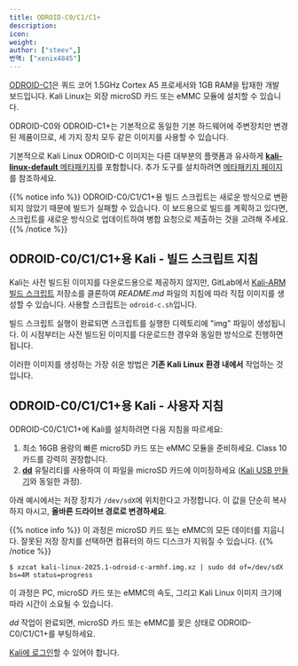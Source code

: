 ```yaml
---
title: ODROID-C0/C1/C1+
description:
icon:
weight:
author: ["steev",]
번역: ["xenix4845"]
---
```


[ODROID-C1](https://www.hardkernel.com/shop/odroid-c1-2/)은 쿼드 코어 1.5GHz Cortex A5 프로세서와 1GB RAM을 탑재한 개발 보드입니다. Kali Linux는 외장 microSD 카드 또는 eMMC 모듈에 설치할 수 있습니다.

ODROID-C0와 ODROID-C1+는 기본적으로 동일한 기본 하드웨어에 주변장치만 변경된 제품이므로, 세 가지 장치 모두 같은 이미지를 사용할 수 있습니다.

기본적으로 Kali Linux ODROID-C 이미지는 다른 대부분의 플랫폼과 유사하게 [**kali-linux-default** 메타패키지](/docs/general-use/metapackages/)를 포함합니다. 추가 도구를 설치하려면 [메타패키지 페이지](/docs/general-use/metapackages/)를 참조하세요.

{{% notice info %}}
ODROID-C0/C1/C1+용 빌드 스크립트는 새로운 방식으로 변환되지 않았기 때문에 빌드가 실패할 수 있습니다. 이 보드용으로 빌드를 계획하고 있다면, 스크립트를 새로운 방식으로 업데이트하여 병합 요청으로 제출하는 것을 고려해 주세요.
{{% /notice %}}

## ODROID-C0/C1/C1+용 Kali - 빌드 스크립트 지침

Kali는 사전 빌드된 이미지를 다운로드용으로 제공하지 않지만, GitLab에서 [Kali-ARM 빌드 스크립트](https://gitlab.com/kalilinux/build-scripts/kali-arm) 저장소를 클론하여 _README.md_ 파일의 지침에 따라 직접 이미지를 생성할 수 있습니다. 사용할 스크립트는 `odroid-c.sh`입니다.

빌드 스크립트 실행이 완료되면 스크립트를 실행한 디렉토리에 "img" 파일이 생성됩니다. 이 시점부터는 사전 빌드된 이미지를 다운로드한 경우와 동일한 방식으로 진행하면 됩니다.

이러한 이미지를 생성하는 가장 쉬운 방법은 **기존 Kali Linux 환경 내에서** 작업하는 것입니다.

## ODROID-C0/C1/C1+용 Kali - 사용자 지침

ODROID-C0/C1/C1+에 Kali를 설치하려면 다음 지침을 따르세요:

1. 최소 16GB 용량의 빠른 microSD 카드 또는 eMMC 모듈을 준비하세요. Class 10 카드를 강력히 권장합니다.
2. **[dd](https://manpages.debian.org/testing/coreutils/dd.1.en.html)** 유틸리티를 사용하여 이 파일을 microSD 카드에 이미징하세요 ([Kali USB 만들기](/docs/usb/live-usb-install-with-windows/)와 동일한 과정).

아래 예시에서는 저장 장치가 `/dev/sdX`에 위치한다고 가정합니다. 이 값을 단순히 복사하지 마시고, **올바른 드라이브 경로로 변경하세요**.

{{% notice info %}}
이 과정은 microSD 카드 또는 eMMC의 모든 데이터를 지웁니다. 잘못된 저장 장치를 선택하면 컴퓨터의 하드 디스크가 지워질 수 있습니다.
{{% /notice %}}

```console
$ xzcat kali-linux-2025.1-odroid-c-armhf.img.xz | sudo dd of=/dev/sdX bs=4M status=progress
```

이 과정은 PC, microSD 카드 또는 eMMC의 속도, 그리고 Kali Linux 이미지 크기에 따라 시간이 소요될 수 있습니다.

_dd_ 작업이 완료되면, microSD 카드 또는 eMMC를 꽂은 상태로 ODROID-C0/C1/C1+를 부팅하세요.

[Kali에 로그인](/docs/introduction/default-credentials/)할 수 있어야 합니다.
